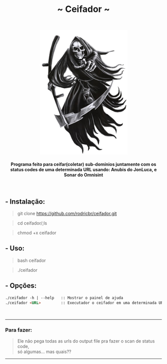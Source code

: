 <h1 align="center">~ Ceifador ~</h1> </br>

<p align="center">
  <img border="0" src="./img.png" alt="Credit: https://obloguedasantagonices.blogspot.com/2016/02/a-certeza-de-que-um-dia-morrerei_15.html">
</p>

<h4 align="center">Programa feito para ceifar(coletar) sub-domínios juntamente com os status codes de uma determinada URL usando: Anubis do JonLuca, e Sonar do Omnisint</h4>

</br>

## - Instalação:

> git clone https://github.com/rodricbr/ceifador.git </br>

> cd ceifador/;ls </br>

> chmod +x ceifador </br>
## - Uso:

> bash ceifador </br>

> ./ceifador </br>
## - Opções:

```markdown
./ceifador -h | --help   :: Mostrar o painel de ajuda
./ceifador <URL>         :: Executador o ceifador em uma determinada URL
```
</br>

<hr>

### Para fazer:
> Ele não pega todas as urls do output file pra fazer o scan de status code, </br>
> só algumas... mas quais??

<hr>
